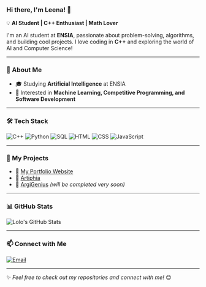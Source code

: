 ### Hi there, I'm Leena! 👋

💡 **AI Student | C++ Enthusiast | Math Lover**

I'm an AI student at **ENSIA**, passionate about problem-solving, algorithms, and building cool projects. I love coding in **C++** and exploring the world of AI and Computer Science!

---

### 🚀 About Me
- 🎓 Studying **Artificial Intelligence** at ENSIA
- 🔬 Interested in **Machine Learning, Competitive Programming, and Software Development**

---

### 🛠️ Tech Stack

![C++](https://img.shields.io/badge/C++-00599C?style=for-the-badge&logo=cplusplus&logoColor=white)
![Python](https://img.shields.io/badge/Python-3776AB?style=for-the-badge&logo=python&logoColor=white)
![SQL](https://img.shields.io/badge/SQL-4479A1?style=for-the-badge&logo=postgresql&logoColor=white)
![HTML](https://img.shields.io/badge/HTML-E34F26?style=for-the-badge&logo=html5&logoColor=white)
![CSS](https://img.shields.io/badge/CSS-1572B6?style=for-the-badge&logo=css3&logoColor=white)
![JavaScript](https://img.shields.io/badge/JavaScript-F7DF1E?style=for-the-badge&logo=javascript&logoColor=black)

---

### 📌 My Projects
- 🔹 [My Portfolio Website](https://github.com/lolo-ikh/portfolio-)
- 🔹 [Artiphia](https://github.com/ENSIA-AI/Art-phia)
- 🔹 [ArgiGenius](https://github.com/ayaaa321/AI-project) *(will be completed very soon)*

---

### 📊 GitHub Stats
![Lolo's GitHub Stats](https://github-readme-stats.vercel.app/api?username=your-github-username&show_icons=true&theme=tokyonight)

---

### 📫 Connect with Me
[![Email](https://img.shields.io/badge/Email-D14836?style=for-the-badge&logo=gmail&logoColor=white)](leena.ikhlef@ensia.edu.dz)

---

✨ _Feel free to check out my repositories and connect with me!_ 😊
